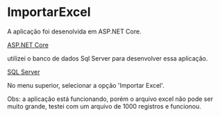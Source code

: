 # ImportarExcel

A aplicação foi desenolvida em ASP.NET Core.

[ASP.NET Core](https://learn.microsoft.com/pt-br/aspnet/core/?view=aspnetcore-7.0)

utilizei o banco de dados Sql Server para desenvolver essa aplicação.

[SQL Server](https://learn.microsoft.com/en-us/sql/ssms/download-sql-server-management-studio-ssms?view=sql-server-ver16)

No menu superior, selecionar a opção 'Importar Excel'.

Obs: a aplicação está funcionando, porém o arquivo excel não pode ser muito grande, testei com um arquivo de 1000 registros e funcionou.


